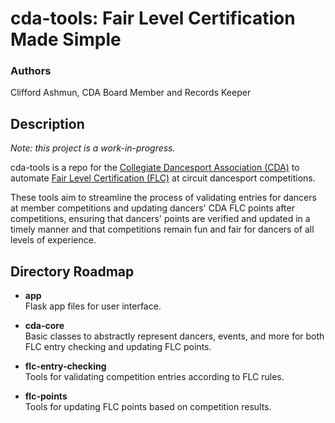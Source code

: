 # cda-tools: Fair Level Certification Made Simple

### Authors 
Clifford Ashmun, CDA Board Member and Records Keeper

## Description
_Note: this project is a work-in-progress._

cda-tools is a repo for the [Collegiate Dancesport Association (CDA)](https://collegiatedancesport.org/) to automate 
[Fair Level Certification (FLC)](https://collegiatedancesport.org/fairlevel/) at circuit dancesport competitions.

These tools aim to streamline the process of validating entries for dancers at member competitions and updating dancers' CDA FLC points after competitions, 
ensuring that dancers' points are verified and updated in a timely manner and that competitions remain fun and fair for dancers of all levels of experience.

## Directory Roadmap

- **app** \
Flask app files for user interface.

- **cda-core** \
Basic classes to abstractly represent dancers, events, and more for both FLC entry checking and updating FLC points.

- **flc-entry-checking** \
Tools for validating competition entries according to FLC rules.

- **flc-points** \
Tools for updating FLC points based on competition results.
